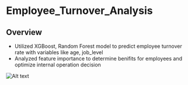 # Employee_Turnover_Analysis

## Overview
* Utilized XGBoost, Random Forest model to predict employee turnover rate with variables like age, job_level
* Analyzed feature importance to  determine benifits for employees and optimize internal operation decision

![Alt text](./feature_importance)
